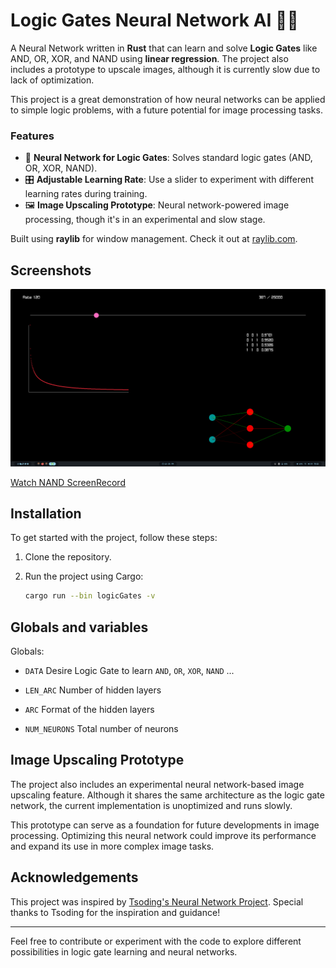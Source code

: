 # Logic Gates Neural Network AI 🔗🧠

A Neural Network written in **Rust** that can learn and solve **Logic Gates** like AND, OR, XOR, and NAND using **linear regression**. The project also includes a prototype to upscale images, although it is currently slow due to lack of optimization.

This project is a great demonstration of how neural networks can be applied to simple logic problems, with a future potential for image processing tasks.

### Features
- 🧠 **Neural Network for Logic Gates**: Solves standard logic gates (AND, OR, XOR, NAND).
- 🎛 **Adjustable Learning Rate**: Use a slider to experiment with different learning rates during training.
- 🖼 **Image Upscaling Prototype**: Neural network-powered image processing, though it's in an experimental and slow stage.

Built using **raylib** for window management. Check it out at [raylib.com](https://www.raylib.com/).

## Screenshots

![App Screenshot](screenshots/240921_12h35m01s_screenshot.png)


[Watch NAND ScreenRecord](https://github.com/user-attachments/assets/a078211d-7b59-4849-b4d1-4659f6aa77e6)


## Installation

To get started with the project, follow these steps:

1. Clone the repository.
2. Run the project using Cargo:

   ```bash
   cargo run --bin logicGates -v

## Globals and variables

Globals:

- `DATA` Desire Logic Gate to learn `AND`, `OR`, `XOR`, `NAND` ...

- `LEN_ARC` Number of hidden layers 

- `ARC` Format of the hidden layers 

- `NUM_NEURONS` Total number of neurons 

## Image Upscaling Prototype

The project also includes an experimental neural network-based image upscaling feature. Although it shares the same architecture as the logic gate network, the current implementation is unoptimized and runs slowly. 

This prototype can serve as a foundation for future developments in image processing. Optimizing this neural network could improve its performance and expand its use in more complex image tasks.

## Acknowledgements

This project was inspired by [Tsoding's Neural Network Project](https://youtu.be/PGSba51aRYU?si=QogqQE1VkJ9B_6Uy). Special thanks to Tsoding for the inspiration and guidance!

---

Feel free to contribute or experiment with the code to explore different possibilities in logic gate learning and neural networks.


